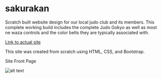 # sakurakan
Scratch built website design for our local judo club and its members. This complete working build includes the complete Judo Gokyo as well as most ne waza controls and the color belts they are typically associated with.

[Link to actual site](https://competent-shockley-5fecf4.netlify.app/index.html)

This site was created from scratch using HTML, CSS, and Bootstrap.

Site Front Page

![alt text](https://github.com/FrostyDesigner/sakurakan/blob/master/sakurakan1.png)
